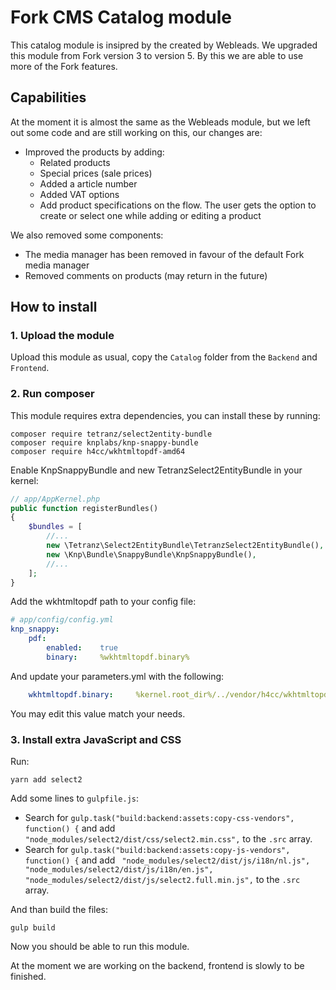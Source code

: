 # Fork CMS Catalog module
This catalog module is insipred by the created by Webleads. We upgraded this module from Fork version 3 to version 5. By this we are able to use more of the Fork features.

## Capabilities
At the moment it is almost the same as the Webleads module, but we left out some code and are still working on this, our changes are:
* Improved the products by adding:
  * Related products
  * Special prices (sale prices)
  * Added a article number
  * Added VAT options
  * Add product specifications on the flow. The user gets the option to create or select one while adding or editing a product

We also removed some components:
* The media manager has been removed in favour of the default Fork media manager
* Removed comments on products (may return in the future)

## How to install

### 1. Upload the module
Upload this module as usual, copy the `Catalog` folder from the `Backend` and `Frontend`.

### 2. Run composer
This module requires extra dependencies, you can install these by running:

```
composer require tetranz/select2entity-bundle
composer require knplabs/knp-snappy-bundle
composer require h4cc/wkhtmltopdf-amd64
```
Enable KnpSnappyBundle and new TetranzSelect2EntityBundle in your kernel:
```php
// app/AppKernel.php
public function registerBundles()  
{
    $bundles = [
        //...
        new \Tetranz\Select2EntityBundle\TetranzSelect2EntityBundle(),
        new \Knp\Bundle\SnappyBundle\KnpSnappyBundle(),
        //...
    ];
}
```

Add the wkhtmltopdf path to your config file:
```yaml
# app/config/config.yml
knp_snappy:  
    pdf:
        enabled:    true
        binary:     %wkhtmltopdf.binary%
```

And update your parameters.yml with the following:
```yaml
    wkhtmltopdf.binary:     %kernel.root_dir%/../vendor/h4cc/wkhtmltopdf-amd64/bin/wkhtmltopdf-amd64
```
You may edit this value match your needs.

### 3. Install extra JavaScript and CSS

Run:
```npm
yarn add select2
```

Add some lines to `gulpfile.js`:
* Search for `gulp.task("build:backend:assets:copy-css-vendors", function() {` and add `"node_modules/select2/dist/css/select2.min.css",` to the `.src` array.
* Search for `gulp.task("build:backend:assets:copy-js-vendors", function() {` and add `
    "node_modules/select2/dist/js/i18n/nl.js",
    "node_modules/select2/dist/js/i18n/en.js",
    "node_modules/select2/dist/js/select2.full.min.js",` to the `.src` array.

And than build the files:
```
gulp build
```

Now you should be able to run this module.

At the moment we are working on the backend, frontend is slowly to be finished.
